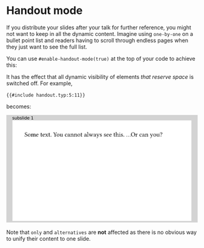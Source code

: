 # Handout mode
If you distribute your slides after your talk for further reference, you might
not want to keep in all the dynamic content.
Imagine using `one-by-one` on a bullet point list and readers having to scroll
through endless pages when they just want to see the full list.

You can use `#enable-handout-mode(true)` at the top of your code to achieve this:

It has the effect that all dynamic visibility of elements _that reserve space_
is switched off.
For example,
```typ
{{#include handout.typ:5:11}}
```
becomes:

![handout](handout.png)

Note that `only` and `alternatives` are **not** affected as there is no obvious
way to unify their content to one slide.
